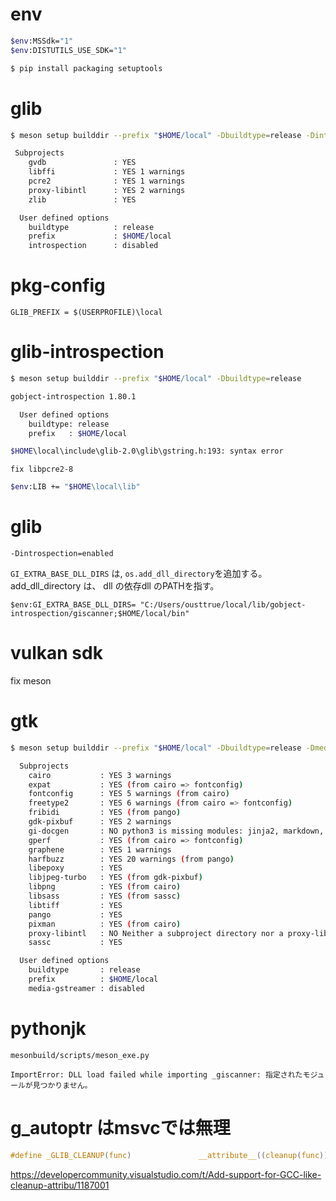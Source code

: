 # env

```sh
$env:MSSdk="1"
$env:DISTUTILS_USE_SDK="1"

$ pip install packaging setuptools
```

# glib

```sh
$ meson setup builddir --prefix "$HOME/local" -Dbuildtype=release -Dintrospection=disabled

 Subprojects
    gvdb               : YES
    libffi             : YES 1 warnings
    pcre2              : YES 1 warnings
    proxy-libintl      : YES 2 warnings
    zlib               : YES

  User defined options
    buildtype          : release
    prefix             : $HOME/local
    introspection      : disabled
```

# pkg-config

```make
GLIB_PREFIX = $(USERPROFILE)\local
```

# glib-introspection

```sh
$ meson setup builddir --prefix "$HOME/local" -Dbuildtype=release

gobject-introspection 1.80.1

  User defined options
    buildtype: release
    prefix   : $HOME/local
```

```sh
$HOME\local\include\glib-2.0\glib\gstring.h:193: syntax error
```

`fix libpcre2-8`

```sh
$env:LIB += "$HOME\local\lib"
```

# glib

`-Dintrospection=enabled`

`GI_EXTRA_BASE_DLL_DIRS` は, `os.add_dll_directory`を追加する。
add_dll_directory は、 dll の依存dll のPATHを指す。

```
$env:GI_EXTRA_BASE_DLL_DIRS= "C:/Users/ousttrue/local/lib/gobject-introspection/giscanner;$HOME/local/bin"
```

# vulkan sdk

fix meson

# gtk

```sh
$ meson setup builddir --prefix "$HOME/local" -Dbuildtype=release -Dmedia-gstreamer=disabled

  Subprojects
    cairo           : YES 3 warnings
    expat           : YES (from cairo => fontconfig)
    fontconfig      : YES 5 warnings (from cairo)
    freetype2       : YES 6 warnings (from cairo => fontconfig)
    fribidi         : YES (from pango)
    gdk-pixbuf      : YES 2 warnings
    gi-docgen       : NO python3 is missing modules: jinja2, markdown, markupsafe, pygments, typogrify
    gperf           : YES (from cairo => fontconfig)
    graphene        : YES 1 warnings
    harfbuzz        : YES 20 warnings (from pango)
    libepoxy        : YES
    libjpeg-turbo   : YES (from gdk-pixbuf)
    libpng          : YES (from cairo)
    libsass         : YES (from sassc)
    libtiff         : YES
    pango           : YES
    pixman          : YES (from cairo)
    proxy-libintl   : NO Neither a subproject directory nor a proxy-libintl.wrap file was found.
    sassc           : YES

  User defined options
    buildtype       : release
    prefix          : $HOME/local
    media-gstreamer : disabled
```

# pythonjk

`mesonbuild/scripts/meson_exe.py`

```
ImportError: DLL load failed while importing _giscanner: 指定されたモジュールが見つかりません。
```
# g_autoptr はmsvcでは無理

```c
#define _GLIB_CLEANUP(func)               __attribute__((cleanup(func)))
```

https://developercommunity.visualstudio.com/t/Add-support-for-GCC-like-cleanup-attribu/1187001

